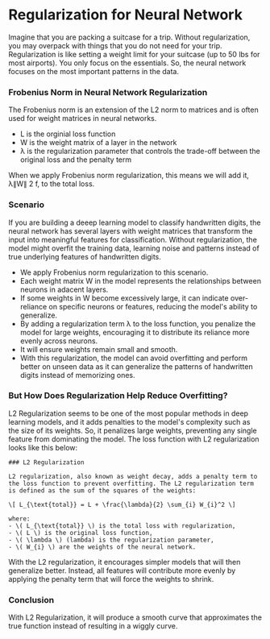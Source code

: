 # Regularization for Neural Network

Imagine that you are packing a suitcase for a trip. Without regularization, you may overpack with things that you do not need for your trip. Regularization is like setting a weight limit for your suitcase (up to 50 lbs for most airports). You only focus on the essentials. So, the neural network focuses on the most important patterns in the data. 

### Frobenius Norm in Neural Network Regularization

The Frobenius norm is an extension of the L2 norm to matrices and is often used for weight matrices in neural networks. 

* L is the orginial loss function
* W is the weight matrix of a layer in the network
* λ is the regularization parameter that controls the trade-off between the original loss and the penalty term

When we apply Frobenius norm regularization, this means we will add it, λ∥W∥ 2 f, to the total loss. 

### Scenario

If you are building a deeep learning model to classify handwritten digits, the neural network has several layers with weight matrices that transform the input into meaningful features for classification. Without regularization, the model might overfit the training data, learning noise and patterns instead of true underlying features of handwritten digits. 
* We apply Frobenius norm regularization to this scenario. 
* Each weight matrix W in the model represents the relationships between neurons in adacent layers.
* If some weights in W become excessively large, it can indicate over-reliance on specific neurons or features, reducing the model's ability to generalize.
* By adding a regularization term λ to the loss function, you penalize the model for large weights, encouraging it to distribute its reliance more evenly across neurons.
* It will ensure weights remain small and smooth.
* With this regularization, the model can avoid overfitting and perform better on unseen data as it can generalize the patterns of handwritten digits instead of memorizing ones. 

### But How Does Regularization Help Reduce Overfitting?

L2 Regularization seems to be one of the most popular methods in deep learning models, and it adds penalties to the model's complexity such as the size of its weights. So, it penalizes large weights, preventing any single feature from dominating the model. The loss function with L2 regularization looks like this below:

    ### L2 Regularization

    L2 regularization, also known as weight decay, adds a penalty term to the loss function to prevent overfitting. The L2 regularization term is defined as the sum of the squares of the weights:

    \[ L_{\text{total}} = L + \frac{\lambda}{2} \sum_{i} W_{i}^2 \]

    where:
    - \( L_{\text{total}} \) is the total loss with regularization,
    - \( L \) is the original loss function,
    - \( \lambda \) (lambda) is the regularization parameter,
    - \( W_{i} \) are the weights of the neural network.

With the L2 regularization, it encourages simpler models that will then generalize better. Instead, all features will contribute more evenly by applying the penalty term that will force the weights to shrink.

### Conclusion 

With L2 Regularization, it will produce a smooth curve that approximates the true function instead of resulting in a wiggly curve. 
